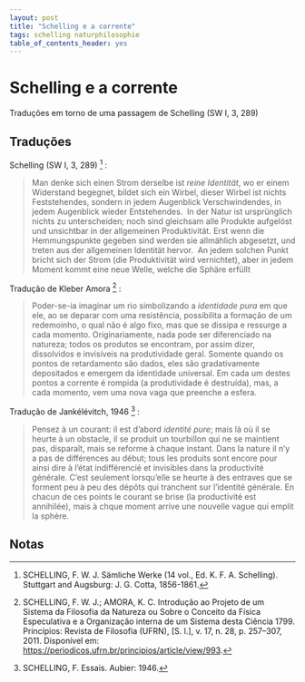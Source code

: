 ```yaml
---
layout: post
title: "Schelling e a corrente"
tags: schelling naturphilosophie
table_of_contents_header: yes
---
```


# Schelling e a corrente

Traduções em torno de uma passagem de Schelling (SW I, 3, 289)

## Traduções

Schelling (SW I, 3, 289) [^1]  :

> Man denke sich einen Strom derselbe ist *reine Identität*, wo er einem Widerstand begegnet, bildet sich ein Wirbel, dieser Wirbel ist nichts Feststehendes, sondern in jedem Augenblick Verschwindendes, in jedem Augenblick wieder
Entstehendes. ­ In der Natur ist ursprünglich nichts zu unterscheiden; noch sind gleichsam alle Produkte aufgelöst und unsichtbar in der allgemeinen Produktivität. Erst wenn die Hemmungspunkte gegeben sind werden sie allmählich abgesetzt, und treten aus der allgemeinen Identität hervor. ­ An jedem solchen Punkt bricht sich der Strom (die Produktivität wird vernichtet), aber in jedem Moment kommt eine neue Welle, welche die Sphäre erfüllt

Tradução de Kleber Amora [^2] :

> Poder-se-ia imaginar um rio simbolizando a *identidade pura* em que ele, ao se deparar com uma resistência, possibilita a formação de um redemoinho, o qual não é algo fixo, mas que se dissipa e ressurge a cada momento. Originariamente, nada pode ser diferenciado na natureza; todos os produtos se encontram, por assim dizer, dissolvidos e invisíveis na produtividade geral. Somente quando os pontos de retardamento são dados, eles são gradativamente depositados e emergem da identidade universal. Em cada um destes pontos a corrente é rompida (a produtividade é destruída), mas, a cada momento, vem uma nova vaga que preenche a esfera.

Tradução de Jankélévitch, 1946 [^3] :

> Pensez à un courant: il est d’abord *identité pure*; mais là où il se heurte à un obstacle, il se produit un tourbillon qui ne se maintient pas, disparaît, mais se reforme à chaque instant. Dans la nature il n’y a pas de différences au début; tous les produits sont encore pour ainsi dire à l’état indifférencié et invisibles dans la productivité générale. C’est seulement lorsqu’elle se heurte à des entraves que se forment peu à peu des dépôts qui tranchent sur l’identité générale. En chacun de ces points le courant se brise (la productivité est annihilée), mais à chque moment arrive une nouvelle vague qui emplit la sphère.

## Notas

[^1]: SCHELLING, F. W. J. Sämliche Werke (14 vol., Ed. K. F. A. Schelling). Stuttgart and Augsburg: J. G. Cotta, 1856-1861.
[^2]: SCHELLING, F. W. J.; AMORA, K. C. Introdução ao Projeto de um Sistema da Filosofia da Natureza ou Sobre o Conceito da Fí­sica Especulativa e a Organização interna de um Sistema desta Ciência 1799. Princípios: Revista de Filosofia (UFRN), [S. l.], v. 17, n. 28, p. 257–307, 2011. Disponível em: https://periodicos.ufrn.br/principios/article/view/993.
[^3]: SCHELLING, F. Essais. Aubier: 1946.
